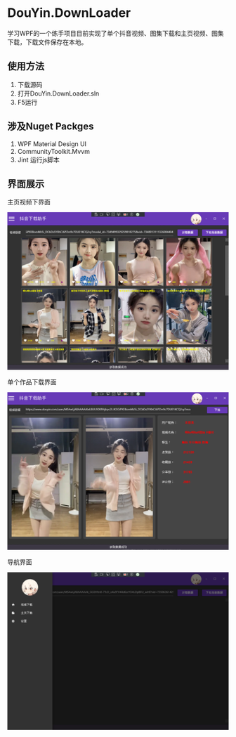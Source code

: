 # DouYin.DownLoader
学习WPF的一个练手项目目前实现了单个抖音视频、图集下载和主页视频、图集下载，下载文件保存在本地。

## 使用方法
1. 下载源码
2. 打开DouYin.DownLoader.sln
3. F5运行
## 涉及Nuget Packges
1. WPF Material Design UI
2. CommunityToolkit.Mvvm   
3. Jint 运行js脚本
## 界面展示
主页视频下界面

![主页视频下界面](./images/主页.png)

单个作品下载界面

![单个作品下载界面](./images/单个视频.png)

导航界面

![单个作品下载界面](./images/导航.png)


